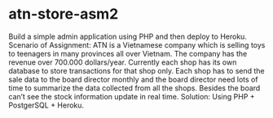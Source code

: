 # atn-store-asm2
Build a simple admin application using PHP and then deploy to Heroku.
Scenario of Assignment:
ATN is a Vietnamese company which is selling toys to teenagers in many provinces all over Vietnam. The company has the revenue over 700.000 dollars/year. Currently each shop has its own database to store transactions for that shop only. Each shop has to send the sale data to the board director monthly and the board director need lots of time to summarize the data collected from all the shops. Besides the board can’t see the stock information update in real time.
Solution: Using PHP +  PostgerSQL + Heroku.
